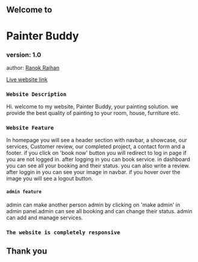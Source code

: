 ## Welcome to

# Painter Buddy

### version: 1.0

author: [Ranok Raihan](https://web.facebook.com/ranok.raihan.18/)

[Live website link](https://painter-buddy.web.app/)

### `Website Description`

Hi. welcome to my website, Painter Buddy, your painting solution. we provide the best quality of painting to your room, house, furniture etc.

### `Website Feature`

In homepage you will see a header section with navbar, a showcase, our services, Customer review, our completed project, a contact form and a footer. if you click on 'book now' button you will redirect to log in page if you are not logged in. after logging in you can book service. in dashboard you can see all your booking and their status. you can also write a review.
after loggin in you can see your image in navbar. if you hover over the image you will see a logout button.

#### `admin feature`

admin can make another person admin by clicking on 'make admin' in admin panel.admin can see all booking and can change their status. admin can add and manage services.

### `The website is completely responsive`

## Thank you

